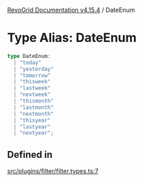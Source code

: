 [RevoGrid Documentation v4.15.4](README.md) / DateEnum

# Type Alias: DateEnum

```ts
type DateEnum: 
  | "today"
  | "yesterday"
  | "tomorrow"
  | "thisweek"
  | "lastweek"
  | "nextweek"
  | "thismonth"
  | "lastmonth"
  | "nextmonth"
  | "thisyear"
  | "lastyear"
  | "nextyear";
```

## Defined in

[src/plugins/filter/filter.types.ts:7](https://github.com/revolist/revogrid/blob/1645225511bdf49c1a62fd26a91ac5b7e1558fd9/src/plugins/filter/filter.types.ts#L7)
